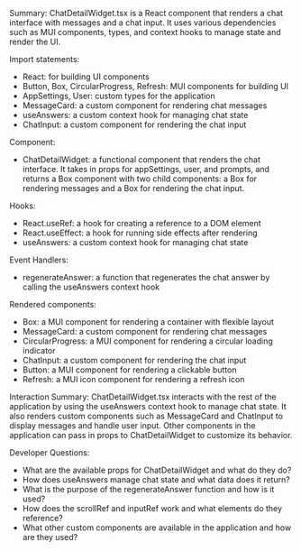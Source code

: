 Summary:
ChatDetailWidget.tsx is a React component that renders a chat interface with messages and a chat input. It uses various dependencies such as MUI components, types, and context hooks to manage state and render the UI.

Import statements:
- React: for building UI components
- Button, Box, CircularProgress, Refresh: MUI components for building UI
- AppSettings, User: custom types for the application
- MessageCard: a custom component for rendering chat messages
- useAnswers: a custom context hook for managing chat state
- ChatInput: a custom component for rendering the chat input

Component:
- ChatDetailWidget: a functional component that renders the chat interface. It takes in props for appSettings, user, and prompts, and returns a Box component with two child components: a Box for rendering messages and a Box for rendering the chat input.

Hooks:
- React.useRef: a hook for creating a reference to a DOM element
- React.useEffect: a hook for running side effects after rendering
- useAnswers: a custom context hook for managing chat state

Event Handlers:
- regenerateAnswer: a function that regenerates the chat answer by calling the useAnswers context hook

Rendered components:
- Box: a MUI component for rendering a container with flexible layout
- MessageCard: a custom component for rendering chat messages
- CircularProgress: a MUI component for rendering a circular loading indicator
- ChatInput: a custom component for rendering the chat input
- Button: a MUI component for rendering a clickable button
- Refresh: a MUI icon component for rendering a refresh icon

Interaction Summary:
ChatDetailWidget.tsx interacts with the rest of the application by using the useAnswers context hook to manage chat state. It also renders custom components such as MessageCard and ChatInput to display messages and handle user input. Other components in the application can pass in props to ChatDetailWidget to customize its behavior.

Developer Questions:
- What are the available props for ChatDetailWidget and what do they do?
- How does useAnswers manage chat state and what data does it return?
- What is the purpose of the regenerateAnswer function and how is it used?
- How does the scrollRef and inputRef work and what elements do they reference?
- What other custom components are available in the application and how are they used?